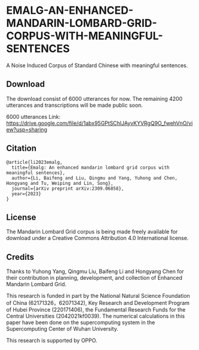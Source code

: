 # EMALG-AN-ENHANCED-MANDARIN-LOMBARD-GRID-CORPUS-WITH-MEANINGFUL-SENTENCES

A Noise Induced Corpus of Standard Chinese with meaningful sentences.

## Download

 The download consist of 6000 utterances for now. The remaining 4200 utterances and transcriptions will be made public soon.

6000 utterances Link: https://drive.google.com/file/d/1abx95GPtSChlJAyvKYVRgQ9O_fwehVnO/view?usp=sharing

## Citation

```
@article{li2023emalg,
  title={Emalg: An enhanced mandarin lombard grid corpus with meaningful sentences},
  author={Li, Baifeng and Liu, Qingmu and Yang, Yuhong and Chen, Hongyang and Tu, Weiping and Lin, Song},
  journal={arXiv preprint arXiv:2309.06858},
  year={2023}
}
```

## License

The Mandarin Lombard Grid corpus is being made freely available for download under a Creative Commons Attribution 4.0 International license.

## Credits

Thanks to Yuhong Yang, Qingmu Liu, Baifeng Li and Hongyang Chen for their contribution in planning, development, and collection of Enhanced Mandarin Lombard Grid.

This research is funded in part by the National Natural Science Foundation of China (62171326，62071342), Key Research and Development Program of Hubei Province (220171406), the Fundamental Research Funds for the Central Universities (2042021kf0039). The numerical calculations in this paper have been done on the supercomputing system in the Supercomputing Center of Wuhan University. 

This research is supported by OPPO.

